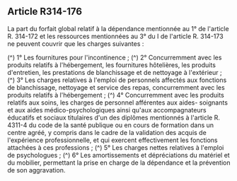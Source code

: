 ## Article R314-176

La part du forfait global relatif à la dépendance mentionnée au 1° de l'article R. 314-172 et les ressources
mentionnées au 3° du I de l'article R. 314-173 ne peuvent couvrir que les charges suivantes :

(^)
1° Les fournitures pour l'incontinence ;
(^)
2° Concurremment avec les produits relatifs à l'hébergement, les fournitures hôtelières, les produits
d'entretien, les prestations de blanchissage et de nettoyage à l'extérieur ;
(^)
3° Les charges relatives à l'emploi de personnels affectés aux fonctions de blanchissage, nettoyage et service
des repas, concurremment avec les produits relatifs à l'hébergement ;
(^)
4° Concurremment avec les produits relatifs aux soins, les charges de personnel afférentes aux aides-
soignants et aux aides médico-psychologiques ainsi qu'aux accompagnateurs éducatifs et sociaux titulaires
d'un des diplômes mentionnés à l'article R. 4311-4 du code de la santé publique ou en cours de formation
dans un centre agréé, y compris dans le cadre de la validation des acquis de l'expérience professionnelle, et
qui exercent effectivement les fonctions attachées à ces professions ;
(^)
5° Les charges nettes relatives à l'emploi de psychologues ;
(^)
6° Les amortissements et dépréciations du matériel et du mobilier, permettant la prise en charge de la
dépendance et la prévention de son aggravation.

